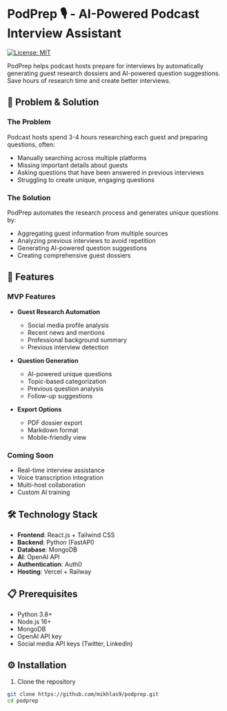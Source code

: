 # PodPrep 🎙️ - AI-Powered Podcast Interview Assistant

[![License: MIT](https://img.shields.io/badge/License-MIT-yellow.svg)](https://opensource.org/licenses/MIT)

PodPrep helps podcast hosts prepare for interviews by automatically generating guest research dossiers and AI-powered question suggestions. Save hours of research time and create better interviews.

## 🎯 Problem & Solution

### The Problem
Podcast hosts spend 3-4 hours researching each guest and preparing questions, often:
- Manually searching across multiple platforms
- Missing important details about guests
- Asking questions that have been answered in previous interviews
- Struggling to create unique, engaging questions

### The Solution
PodPrep automates the research process and generates unique questions by:
- Aggregating guest information from multiple sources
- Analyzing previous interviews to avoid repetition
- Generating AI-powered question suggestions
- Creating comprehensive guest dossiers

## 🚀 Features

### MVP Features
- **Guest Research Automation**
  - Social media profile analysis
  - Recent news and mentions
  - Professional background summary
  - Previous interview detection

- **Question Generation**
  - AI-powered unique questions
  - Topic-based categorization
  - Previous question analysis
  - Follow-up suggestions

- **Export Options**
  - PDF dossier export
  - Markdown format
  - Mobile-friendly view

### Coming Soon
- Real-time interview assistance
- Voice transcription integration
- Multi-host collaboration
- Custom AI training

## 🛠️ Technology Stack

- **Frontend**: React.js + Tailwind CSS
- **Backend**: Python (FastAPI)
- **Database**: MongoDB
- **AI**: OpenAI API
- **Authentication**: Auth0
- **Hosting**: Vercel + Railway

## 📋 Prerequisites

- Python 3.8+
- Node.js 16+
- MongoDB
- OpenAI API key
- Social media API keys (Twitter, LinkedIn)

## ⚙️ Installation

1. Clone the repository
```bash
git clone https://github.com/mikhlas9/podprep.git
cd podprep

